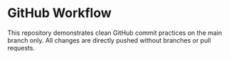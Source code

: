 # GitHub Workflow

This repository demonstrates clean GitHub commit practices on the main branch only. All changes are directly pushed without branches or pull requests.
